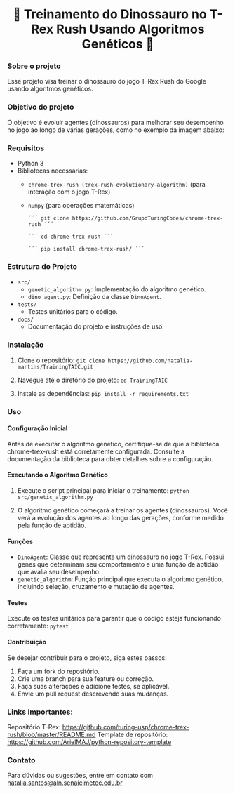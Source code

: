 <h1 align="center">
    <a> 🦖 Treinamento do Dinossauro no T-Rex Rush Usando Algoritmos Genéticos 🦖 </a>
</h1>

### Sobre o projeto
Esse projeto visa treinar o dinossauro do jogo T-Rex Rush do Google usando algoritmos genéticos. 

### Objetivo do projeto 
O objetivo é evoluir agentes (dinossauros) para melhorar seu desempenho no jogo ao longo de várias gerações, como no exemplo da imagem abaixo:

### Requisitos
- Python 3
- Bibliotecas necessárias:
    - ``` chrome-trex-rush (trex-rush-evolutionary-algorithm) ``` (para interação com o jogo T-Rex)
    - ``` numpy ``` (para operações matemáticas)
      
          ´´´ git clone https://github.com/GrupoTuringCodes/chrome-trex-rush ´´´
      
          ´´´ cd chrome-trex-rush ´´´

          ´´´ pip install chrome-trex-rush/ ´´´

### Estrutura do Projeto
- ``` src/ ```
    - ``` genetic_algorithm.py ```: Implementação do algoritmo genético.
    - ``` dino_agent.py ```: Definição da classe ``` DinoAgent ```.
- ``` tests/ ```
    - Testes unitários para o código.
- ``` docs/ ```
    - Documentação do projeto e instruções de uso.

### Instalação
1. Clone o repositório:
``` git clone https://github.com/natalia-martins/TrainingTAIC.git ```

2. Navegue até o diretório do projeto:
``` cd TrainingTAIC ```

3. Instale as dependências:
``` pip install -r requirements.txt ```

### Uso
#### Configuração Inicial
Antes de executar o algoritmo genético, certifique-se de que a biblioteca chrome-trex-rush está corretamente configurada. Consulte a documentação da biblioteca para obter detalhes sobre a configuração.

#### Executando o Algoritmo Genético
1. Execute o script principal para iniciar o treinamento:
``` python src/genetic_algorithm.py ```

2. O algoritmo genético começará a treinar os agentes (dinossauros). Você verá a evolução dos agentes ao longo das gerações, conforme medido pela função de aptidão.

#### Funções
- ``` DinoAgent ```: Classe que representa um dinossauro no jogo T-Rex. Possui genes que determinam seu comportamento e uma função de aptidão que avalia seu desempenho.
- ``` genetic_algorithm ```: Função principal que executa o algoritmo genético, incluindo seleção, cruzamento e mutação de agentes.

#### Testes
Execute os testes unitários para garantir que o código esteja funcionando corretamente:
``` pytest ```

#### Contribuição
Se desejar contribuir para o projeto, siga estes passos:
1. Faça um fork do repositório.
2. Crie uma branch para sua feature ou correção.
3. Faça suas alterações e adicione testes, se aplicável.
4. Envie um pull request descrevendo suas mudanças.

### Links Importantes:
Repositório T-Rex: https://github.com/turing-usp/chrome-trex-rush/blob/master/README.md
Template de repositório: https://github.com/ArielMAJ/python-repository-template

### Contato
Para dúvidas ou sugestões, entre em contato com natalia.santos@aln.senaicimetec.edu.br
